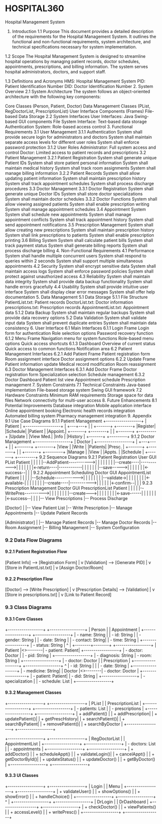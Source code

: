 # HOSPITAL360
Hospital Management System

1. Introduction
1.1 Purpose
This document provides a detailed description of the requirements for the Hospital Management System. It outlines the functional and non-functional requirements, system architecture, and technical specifications necessary for system implementation.

1.2 Scope
The Hospital Management System is designed to streamline hospital operations by managing patient records, doctor schedules, appointments, prescriptions, and billing information. The system serves hospital administrators, doctors, and support staff.

1.3 Definitions and Acronyms
HMS: Hospital Management System
PID: Patient Identification Number
DID: Doctor Identification Number
2. System Overview
2.1 System Architecture
The system follows an object-oriented architecture with the following key components:

Core Classes (Person, Patient, Doctor)
Data Management Classes (PList, RegDoctorList, PrescriptionList)
User Interface Components (Frames)
File-based Data Storage
2.2 System Interfaces
User Interfaces: Java Swing-based GUI components
File System Interface: Text-based data storage
Authentication System: Role-based access control
3. Functional Requirements
3.1 User Management
3.1.1 Authentication
System shall provide secure login for administrators and doctors
System shall maintain separate access levels for different user roles
System shall enforce password protection
3.1.2 User Roles
Administrator: Full system access and control
Doctor: Limited access to patient records and prescriptions
3.2 Patient Management
3.2.1 Patient Registration
System shall generate unique Patient IDs
System shall store patient personal information
System shall maintain medical history
System shall track room assignments
System shall manage billing information
3.2.2 Patient Records
System shall allow updating patient information
System shall maintain prescription history
System shall track appointment schedules
System shall process discharge procedures
3.3 Doctor Management
3.3.1 Doctor Registration
System shall generate unique Doctor IDs
System shall store doctor specializations
System shall maintain doctor schedules
3.3.2 Doctor Functions
System shall allow viewing assigned patients
System shall enable prescription writing
System shall manage appointment schedules
3.4 Appointment System
System shall schedule new appointments
System shall manage appointment conflicts
System shall track appointment history
System shall send appointment notifications
3.5 Prescription Management
System shall allow creating new prescriptions
System shall maintain prescription history
System shall link prescriptions to patients
System shall enable prescription printing
3.6 Billing System
System shall calculate patient bills
System shall track payment status
System shall generate billing reports
System shall process discharge billing
4. Non-Functional Requirements
4.1 Performance
System shall handle multiple concurrent users
System shall respond to queries within 2 seconds
System shall support multiple simultaneous appointments
4.2 Security
System shall encrypt sensitive data
System shall maintain access logs
System shall enforce password policies
System shall protect against unauthorized access
4.3 Reliability
System shall maintain data integrity
System shall provide data backup functionality
System shall handle errors gracefully
4.4 Usability
System shall provide intuitive user interface
System shall display clear error messages
System shall offer help documentation
5. Data Management
5.1 Data Storage
5.1.1 File Structure
PatientList.txt: Patient records
DoctorList.txt: Doctor information
prescriptions.txt: Prescription records
AppointmentList.txt: Appointment data
5.1.2 Data Backup
System shall maintain regular backups
System shall provide data recovery options
5.2 Data Validation
System shall validate input data
System shall prevent duplicate entries
System shall maintain data consistency
6. User Interface
6.1 Main Interfaces
6.1.1 Login Frame
Login form for authentication
Role selection options
Password recovery function
6.1.2 Menu Frame
Navigation menu for system functions
Role-based menu options
Quick access shortcuts
6.1.3 Dashboard
Overview of current status
Quick access to common functions
Notification area
6.2 Patient Management Interfaces
6.2.1 Add Patient Frame
Patient registration form
Room assignment interface
Doctor assignment options
6.2.2 Update Frame
Patient information update
Medical record modification
Room reassignment
6.3 Doctor Management Interfaces
6.3.1 Add Doctor Frame
Doctor registration form
Specialization selection
Schedule management
6.3.2 Doctor Dashboard
Patient list view
Appointment schedule
Prescription management
7. System Constraints
7.1 Technical Constraints
Java-based implementation
File-based storage system
Swing GUI framework
7.2 Hardware Constraints
Minimum RAM requirements
Storage space for data files
Network connectivity for multi-user access
8. Future Enhancements
8.1 Potential Improvements
Database integration
Mobile application interface
Online appointment booking
Electronic health records integration
Automated billing system
Pharmacy management integration
9. Appendix
9.1 Use Case Diagrams
9.1.1 Patient Management
+------------------+
|     Patient      |
+------------------+
        |
    +---+---+
    |       |
+-------+ +--------+
|Register| |Schedule|
|Patient | |Appoint.|
+-------+ +--------+
    |           |
+-------+ +---------+
|Update | |View Med.|
|Info   | |History  |
+-------+ +---------+
9.1.2 Doctor Management
+------------------+
|     Doctor       |
+------------------+
        |
    +---+---+
    |       |
+-------+ +--------+
|View    | |Write   |
|Patients| |Presc.  |
+-------+ +--------+
    |           |
+-------+ +---------+
|Manage | |View     |
|Appts. | |Schedule |
+-------+ +---------+
9.2 Sequence Diagrams
9.2.1 Patient Registration
User        GUI         PList       Patient
 |           |            |            |
 |--AddPatient----------->|            |
 |           |            |            |
 |           |--create----|----------->|
 |           |            |            |
 |           |<-return----|------------|
 |           |            |            |
 |           |--save----->|            |
 |           |            |            |
 |<-success--|            |            |
9.2.2 Appointment Scheduling
Doctor      GUI      AppointmentList  Patient
 |           |            |            |
 |--Schedule------------>|            |
 |           |            |            |
 |           |--validate->|            |
 |           |            |            |
 |           |<-available-|            |
 |           |            |            |
 |           |--create----|----------->|
 |           |            |            |
 |<-confirm--|            |            |
9.2.3 Prescription Management
Doctor      GUI      PrescriptionList Patient
 |           |            |            |
 |--WritePres---------->|            |
 |           |            |            |
 |           |--create--->|            |
 |           |            |            |
 |           |<-save------|            |
 |           |            |            |
 |<-success--|            |            |
|-- View Prescriptions |-- Process Discharge

[Doctor] | |-- View Patient List |-- Write Prescription |-- Manage Appointments |-- Update Patient Records

[Administrator] | |-- Manage Patient Records |-- Manage Doctor Records |-- Room Assignment |-- Billing Management |-- System Configuration


### 9.2 Data Flow Diagrams

#### 9.2.1 Patient Registration Flow
[Patient Info] --> [Registration Form] | v [Validation] --> [Generate PID] | v [Store in PatientList.txt] | v [Assign Doctor/Room]


#### 9.2.2 Prescription Flow
[Doctor] --> [Write Prescription] | v [Prescription Details] --> [Validation] | v [Store in prescriptions.txt] | v [Link to Patient Record]


### 9.3 Class Diagrams

#### 9.3.1 Core Classes
+------------------+ +------------------+ | Person | | Appointment | +------------------+ +------------------+ | - name: String | | - id: String | | - gender: String | | - date: String | | - contact: String| | - time: String | +------------------+ | - status: String | ^ | +--------+--------+ +------------------+ | Patient |<>--------| - patient: Patient| +------------------+ | - doctor: Doctor | | - pid: String | +------------------+ | - diagnosis: String
| - room: String | +------------------+ | - doctor: Doctor | | Prescription | +------------------+ +------------------+ ^ | - id: String | | | - date: String | +------------------+ | - medicine: String| | Doctor |<>--------| - doctor: Doctor | +------------------+ | - patient: Patient| | - did: String | +------------------+ | - specialization | | - schedule: List | +------------------+


#### 9.3.2 Management Classes
+------------------+ +------------------+ | PList | | PrescriptionList | +------------------+ +------------------+ | - patients: List | | - prescriptions | +------------------+ +------------------+ | + addPatient() | | + addPrescription| | + updatePatient()| | + getPrescHistory| | + searchPatient()| | + searchByPatient| | + removePatient()| | + searchByDoctor | +------------------+ +------------------+

+------------------+ +------------------+ | RegDoctorList | | AppointmentList | +------------------+ +------------------+ | - doctors: List | | - appointments | +------------------+ +------------------+ | + addDoctor() | | + scheduleAppt() | | + validateLogin()| | + cancelAppt() | | + getDoctorById()| | + updateStatus() | | + updateDoctor() | | + getByDoctor() | +------------------+ +------------------+


#### 9.3.3 UI Classes
+------------------+ +------------------+ | Login | | Menu | +------------------+ +------------------+ | + validateUser() | | + showOptions() | | + showError() | | + handleChoice() | +------------------+ +------------------+ ^ | +------------------+ +------------------+ | DrLogin | | DrDashboard | +------------------+ +------------------+ | + checkDoctor() | | + viewPatients() | | + accessLevel() | | + writePresc() | +------------------+ +------------------+

